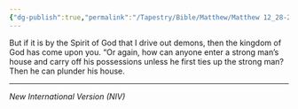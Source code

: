 ```yaml
---
{"dg-publish":true,"permalink":"/Tapestry/Bible/Matthew/Matthew 12_28-29/","title":"Matthew 12:28–29","hide":true,"tags":["bible-verse","bible-verse"],"dgHomeLink":true,"dgShowLocalGraph":true,"dgEnableSearch":true}
---
```



But if it is by the Spirit of God that I drive out demons, then the kingdom of God has come upon you. “Or again, how can anyone enter a strong man’s house and carry off his possessions unless he first ties up the strong man? Then he can plunder his house.

---
*New International Version (NIV)*